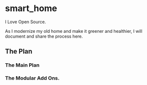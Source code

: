 # smart_home

I Love Open Source. 

As I modernize my old home and make it greener and healthier, I will document and share the process here.


## The Plan

### The Main Plan

### The Modular Add Ons.
